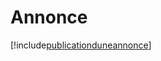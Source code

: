 # Annonce

[!include[publicationduneannonce](annonce.publicationduneannonce.autogen.md)]





































